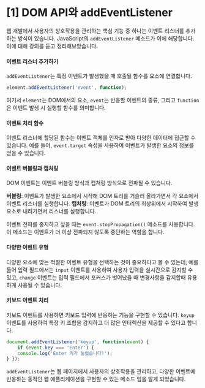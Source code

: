 # [1] DOM API와 addEventListener

웹 개발에서 사용자의 상호작용을 관리하는 핵심 기능 중 하나는 이벤트 리스너를 추가하는 방식이 있습니다. JavaScript의 `addEventListener` 메소드가 이에 해당합니다. 이에 대해 강의를 듣고 정리해보았습니다.

#### 이벤트 리스너 추가하기

`addEventListener`는 특정 이벤트가 발생했을 때 호출될 함수를 요소에 연결합니다. 

```js
element.addEventListener('event', function);
```

여기서 `element`는 DOM에서의 요소, `event`는 반응할 이벤트의 종류, 그리고 `function`은 이벤트 발생 시 실행할 함수를 의미합니다.

#### 이벤트 처리 함수

이벤트 리스너에 할당된 함수는 이벤트 객체를 인자로 받아 다양한 데이터에 접근할 수 있습니다. 예를 들어, `event.target` 속성을 사용하여 이벤트가 발생한 요소의 정보를 얻을 수 있습니다.

#### 이벤트 버블링과 캡처링

DOM 이벤트는 이벤트 버블링 방식과 캡쳐링 방식으로 전파될 수 있습니다.

**버블링**: 이벤트가 발생한 요소에서 시작해 DOM 트리를 거슬러 올라가면서 각 요소에서 이벤트 리스너를 실행합니다.
**캡처링**: 이벤트가 DOM 트리의 최상위에서 시작하여 발생 요소로 내려가면서 리스너를 실행합니다.

이벤트 전파를 중지하고 싶을 때는 `event.stopPropagation()` 메소드를 사용합니다. 이 메소드는 이벤트가 더 이상 전파되지 않도록 중단하는 역할을 합니다.

#### 다양한 이벤트 유형

다양한 요소에 맞는 적절한 이벤트 유형을 선택하는 것이 중요하다고 볼 수 있는데,  예를 들어 입력 필드에서는 `input` 이벤트를 사용하여 사용자 입력을 실시간으로 감지할 수 있고, `change` 이벤트는 입력 필드에서 포커스가 벗어났을 때 변경사항을 감지할때 유용하게 사용될 수 있습니다.

#### 키보드 이벤트 처리

키보드 이벤트를 사용하면 키보드 입력에 반응하는 기능을 구현할 수 있습니다. `keyup` 이벤트를 사용하여 특정 키 조합을 감지하고 더 많은 인터렉션을 제공할 수 있다고 합니다.

```js
document.addEventListener('keyup', function(event) {     
	if (event.key === 'Enter') {         
	console.log('Enter 키가 눌렸습니다!');     
} });
```

`addEventListener`는 웹 페이지에서 사용자의 상호작용을 관리하고, 다양한 이벤트에 반응하는 동적인 웹 애플리케이션을 구현할 수 있는 메소드 임을 알게 되었습니다.